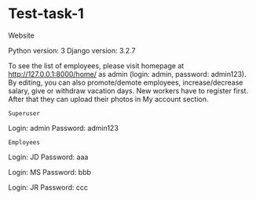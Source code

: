 # Test-task-1
Website

Python version: 3
Django version: 3.2.7

To see the list of employees, please visit homepage at http://127.0.0.1:8000/home/ as admin (login: admin, password: admin123). By editing, you can also promote/demote employees, increase/decrease salary, give or withdraw vacation days.
New workers have to register first. After that they can upload their photos in My account section.

    Superuser
Login: admin
Password: admin123

    Employees
Login: JD
Password: aaa

Login: MS
Password: bbb

Login: JR
Password: ccc
